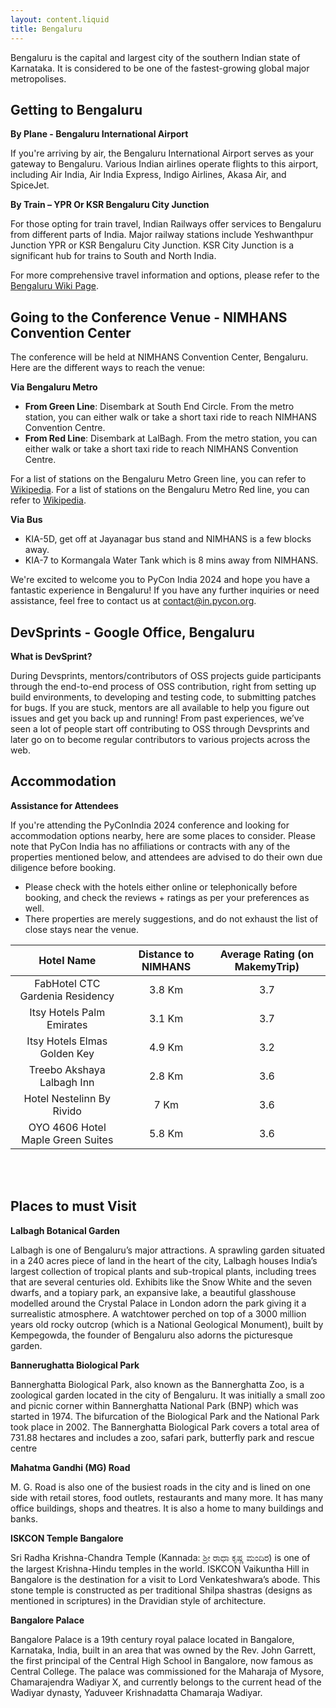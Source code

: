 ```yaml
---
layout: content.liquid
title: Bengaluru
---
```


Bengaluru is the capital and largest city of the southern Indian state of Karnataka. It is considered to be one of the fastest-growing global major metropolises.

Getting to Bengaluru
----------

**By Plane - Bengaluru International Airport**

If you're arriving by air, the Bengaluru International Airport serves as your gateway to Bengaluru. Various Indian airlines operate flights to this airport, including Air India, Air India Express, Indigo Airlines, Akasa Air, and SpiceJet.

**By Train – YPR Or KSR Bengaluru City Junction**

For those opting for train travel, Indian Railways offer services to Bengaluru from different parts of India. Major railway stations include Yeshwanthpur Junction YPR or KSR Bengaluru City Junction. KSR City Junction is a significant hub for trains to South and North India.

For more comprehensive travel information and options, please refer to the [Bengaluru Wiki Page](https://wikitravel.org/en/Bengaluru#Get_in).

Going to the Conference Venue - NIMHANS Convention Center
---------

The conference will be held at NIMHANS Convention Center, Bengaluru. Here are the different ways to reach the venue:

**Via Bengaluru Metro**
- **From Green Line**: Disembark at South End Circle. From the metro station, you can either walk or take a short taxi ride to reach NIMHANS Convention Centre.
- **From Red Line**: Disembark at LalBagh. From the metro station, you can either walk or take a short taxi ride to reach NIMHANS Convention Centre.

For a list of stations on the Bengaluru Metro Green line, you can refer to [Wikipedia](https://en.wikipedia.org/wiki/Green_Line_(Namma_Metro)).
For a list of stations on the Bengaluru Metro Red line, you can refer to [Wikipedia](https://en.wikipedia.org/wiki/Red_Line_(Namma_Metro)).


**Via Bus**
- KIA-5D, get off at Jayanagar bus stand and NIMHANS is a few blocks away.
- KIA-7 to Kormangala Water Tank which is 8 mins away from NIMHANS.

We're excited to welcome you to PyCon India 2024 and hope you have a fantastic experience in Bengaluru! If you have any further inquiries or need assistance, feel free to contact us at [contact@in.pycon.org](mailto:contact@in.pycon.org).


DevSprints - Google Office, Bengaluru
------
**What is DevSprint?**

During Devsprints, mentors/contributors of OSS projects guide participants through the end-to-end process of OSS contribution, right from setting up build environments, to developing and testing code, to submitting patches for bugs. If you are stuck, mentors are all available to help you figure out issues and get you back up and running! From past experiences, we’ve seen a lot of people start off contributing to OSS through Devsprints and later go on to become regular contributors to various projects across the web.

Accommodation
-------
**Assistance for Attendees**

If you're attending the PyConIndia 2024 conference and looking for accommodation options nearby, here are some places to consider. Please note that PyCon India has no affiliations or contracts with any of the properties mentioned below, and attendees are advised to do their own due diligence before booking.
- Please check with the hotels either online or telephonically before booking, and check the reviews + ratings as per your preferences as well.
- There properties are merely suggestions, and do not exhaust the list of close stays near the venue.

| Hotel Name | Distance to NIMHANS | Average Rating (on MakemyTrip) |
| :--------: | :-----------------: | :----------------------------: |
| FabHotel CTC Gardenia Residency | 3.8 Km | 3.7|
| Itsy Hotels Palm Emirates | 3.1 Km | 3.7 |
| Itsy Hotels Elmas Golden Key | 4.9 Km | 3.2 |
| Treebo Akshaya Lalbagh Inn | 2.8 Km | 3.6 |
| Hotel Nestelinn By Rivido | 7 Km | 3.6 |
| OYO 4606 Hotel Maple Green Suites | 5.8 Km | 3.6 |
<br/><br/>

Places to must Visit
------

**Lalbagh Botanical Garden**

Lalbagh is one of Bengaluru’s major attractions. A sprawling garden situated in a 240 acres piece of land in the heart of the city, Lalbagh houses India’s largest collection of tropical plants and sub-tropical plants, including trees that are several centuries old. Exhibits like the Snow White and the seven dwarfs, and a topiary park, an expansive lake, a beautiful glasshouse modelled around the Crystal Palace in London adorn the park giving it a surrealistic atmosphere. A watchtower perched on top of a 3000 million years old rocky outcrop (which is a National Geological Monument), built by Kempegowda, the founder of Bengaluru also adorns the picturesque garden.

**Bannerughatta Biological Park**

Bannerghatta Biological Park, also known as the Bannerghatta Zoo, is a zoological garden located in the city of Bengaluru. It was initially a small zoo and picnic corner within Bannerghatta National Park (BNP) which was started in 1974. The bifurcation of the Biological Park and the National Park took place in 2002. The Bannerghatta Biological Park covers a total area of 731.88 hectares and includes a zoo, safari park, butterfly park and rescue centre

**Mahatma Gandhi (MG) Road**

M. G. Road is also one of the busiest roads in the city and is lined on one side with retail stores, food outlets, restaurants and many more. It has many office buildings, shops and theatres. It is also a home to many buildings and banks. 

**ISKCON Temple Bangalore**

Sri Radha Krishna-Chandra Temple (Kannada: ಶ್ರೀ ರಾಧಾ ಕೃಷ್ಣ ಮಂದಿರ) is one of the largest Krishna-Hindu temples in the world. ISKCON Vaikuntha Hill in Bangalore is the destination for a visit to Lord Venkateshwara’s abode. This stone temple is constructed as per traditional Shilpa shastras (designs as mentioned in scriptures) in the Dravidian style of architecture.

**Bangalore Palace**

Bangalore Palace is a 19th century royal palace located in Bangalore, Karnataka, India, built in an area that was owned by the Rev. John Garrett, the first principal of the Central High School in Bangalore, now famous as Central College. The palace was commissioned for the Maharaja of Mysore, Chamarajendra Wadiyar X, and currently belongs to the current head of the Wadiyar dynasty, Yaduveer Krishnadatta Chamaraja Wadiyar.

